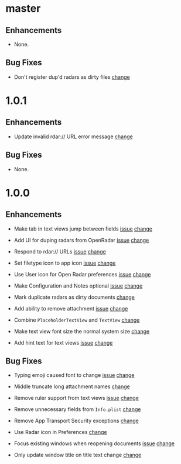 # master

## Enhancements

- None.

## Bug Fixes

- Don't register dup'd radars as dirty files
  [change](https://github.com/br1sk/brisk/pull/103)

# 1.0.1

## Enhancements

- Update invalid rdar:// URL error message
  [change](https://github.com/br1sk/brisk/pull/95)

## Bug Fixes

- None.

# 1.0.0

## Enhancements

- Make tab in text views jump between fields
  [issue](https://github.com/br1sk/brisk/issues/52)
  [change](https://github.com/br1sk/brisk/pull/78)

- Add UI for duping radars from OpenRadar
  [issue](https://github.com/br1sk/brisk/issues/14)
  [change](https://github.com/br1sk/brisk/pull/75)

- Respond to rdar:// URLs
  [issue](https://github.com/br1sk/brisk/issues/77)
  [change](https://github.com/br1sk/brisk/pull/79)

- Set filetype icon to app icon
  [issue](https://github.com/br1sk/brisk/issues/47)
  [change](https://github.com/br1sk/brisk/pull/83)

- Use User icon for Open Radar preferences
  [issue](https://github.com/br1sk/brisk/issues/15)
  [change](https://github.com/br1sk/brisk/pull/84)

- Make Configuration and Notes optional
  [issue](https://github.com/br1sk/brisk/issues/46)
  [change](https://github.com/br1sk/brisk/pull/86)

- Mark duplicate radars as dirty documents
  [change](https://github.com/br1sk/brisk/pull/88)

- Add ability to remove attachment
  [issue](https://github.com/br1sk/brisk/issues/16)
  [change](https://github.com/br1sk/brisk/pull/89)

- Combine `PlaceholderTextView` and `TextView`
  [change](https://github.com/br1sk/brisk/pull/90)

- Make text view font size the normal system size
  [change](https://github.com/br1sk/brisk/pull/92)

- Add hint text for text views
  [issue](https://github.com/br1sk/brisk/issues/54)
  [change](https://github.com/br1sk/brisk/issues/93)

## Bug Fixes

- Typing emoji caused font to change
  [issue](https://github.com/br1sk/brisk/issues/55)
  [change](https://github.com/br1sk/brisk/pull/67)

- Middle truncate long attachment names
  [change](https://github.com/br1sk/brisk/pull/69)

- Remove ruler support from text views
  [issue](https://github.com/br1sk/brisk/issues/27)
  [change](https://github.com/br1sk/brisk/pull/70)

- Remove unnecessary fields from `Info.plist`
  [change](https://github.com/br1sk/brisk/pull/72)

- Remove App Transport Security exceptions
  [change](https://github.com/br1sk/brisk/pull/73)

- Use Radar icon in Preferences
  [change](https://github.com/br1sk/brisk/pull/74)

- Focus existing windows when reopening documents
  [issue](https://github.com/br1sk/brisk/issues/48)
  [change](https://github.com/br1sk/brisk/issues/80)

- Only update window title on title text change
  [change](https://github.com/br1sk/brisk/pull/87)

